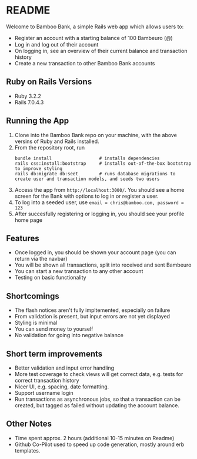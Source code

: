 # README

Welcome to Bamboo Bank, a simple Rails web app which allows users to:
* Register an account with a starting balance of 100 Bambeuro (൫)
* Log in and log out of their account
* On logging in, see an overview of their current balance and transaction history
* Create a new transaction to other Bamboo Bank accounts

## Ruby on Rails Versions
* Ruby 3.2.2
* Rails 7.0.4.3

## Running the App
1. Clone into the Bamboo Bank repo on your machine, with the above versins of Ruby and Rails installed. 
2. From the repository root, run 
    ```
    bundle install                  # installs dependencies
    rails css:install:bootstrap     # installs out-of-the-box bootstrap to improve styling
    rails db:migrate db:seet        # runs database migrations to create user and transaction models, and seeds two users
    ```
3. Access the app from `http://localhost:3000/`. You should see a home screen for the Bank with options to log in or register a user.
4. To log into a seeded user, use `email = chris@bamboo.com, password = 123`
5. After succesfully registering or logging in, you should see your profile home page

## Features
* Once logged in, you should be shown your account page (you can return via the navbar)
* You will be shown all transactions, split into received and sent Bambeuro
* You can start a new transaction to any other account
* Testing on basic functionality

## Shortcomings
* The flash notices aren't fully impltemented, especially on failure
* From validation is present, but input errors are not yet displayed
* Styling is minimal
* You can send money to yourself
* No validation for going into negative balance

## Short term improvements
* Better validation and input error handling
* More test coverage to check views will get correct data, e.g. tests for correct transaction history
* Nicer UI, e.g. spacing, date formatting.
* Support username login
* Run transactions as asynchronous jobs, so that a transaction can be created, but tagged as failed without updating the account balance.

## Other Notes
* Time spent approx. 2 hours (additional 10-15 minutes on Readme)
* Github Co-Pilot used to speed up code generation, mostly around erb templates. 

